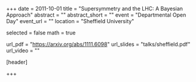 +++
date = 2011-10-01
title = "Supersymmetry and the LHC: A Bayesian Approach"
abstract = ""
abstract_short = ""
event = "Departmental Open Day"
event_url = ""
location = "Sheffield University"

selected = false
math = true

url_pdf = "https://arxiv.org/abs/1111.6098"
url_slides = "talks/sheffield.pdf"
url_video = ""

[header]

+++
